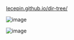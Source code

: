 [lecepin.github.io/dir-tree/](https://lecepin.github.io/dir-tree/)

![image](https://user-images.githubusercontent.com/11046969/216960864-01c972f5-7728-4535-868b-f265d7213240.png)

![image](https://user-images.githubusercontent.com/11046969/216960996-3659e975-b068-4317-b81e-4c0170af8a1b.png)
